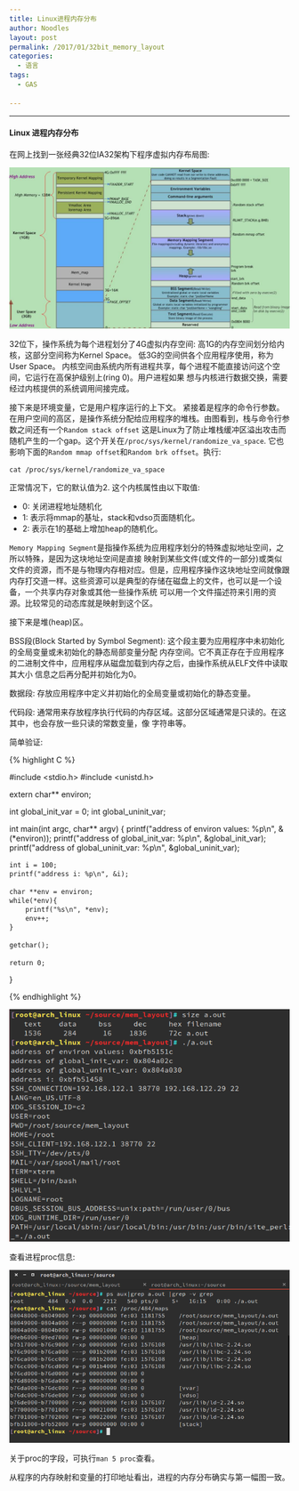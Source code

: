 ```yaml
---
title: Linux进程内存分布
author: Noodles
layout: post
permalink: /2017/01/32bit_memory_layout
categories:
  - 语言
tags:
  - GAS
  
---
```


<!--more-->

 ---------------------------------------------------

#### Linux 进程内存分布

 在网上找到一张经典32位IA32架构下程序虚拟内存布局图:
  
 <center><img src="/images/study/asm32/memory_layout.png"></center>

 32位下，操作系统为每个进程划分了4G虚拟内存空间:
 高1G的内存空间划分给内核，这部分空间称为Kernel Space。
 低3G的空间供各个应用程序使用，称为User Space。
 内核空间由系统内所有进程共享，每个进程不能直接访问这个空间，它运行在高保护级别上(ring 0)。用户进程如果
 想与内核进行数据交换，需要经过内核提供的系统调用间接完成。

 接下来是环境变量，它是用户程序运行的上下文。
 紧接着是程序的命令行参数。
 在用户空间的高区，是操作系统分配给应用程序的堆栈。由图看到，栈与命令行参数之间还有一个`Random stack offset`
 这是Linux为了防止堆栈缓冲区溢出攻击而随机产生的一个gap。这个开关在`/proc/sys/kernel/randomize_va_space`.
 它也影响下面的`Random mmap offset`和`Random brk offset`。执行:

    cat /proc/sys/kernel/randomize_va_space

 正常情况下，它的默认值为2. 这个内核属性由以下取值:

  - 0: 关闭进程地址随机化
  - 1: 表示将mmap的基址，stack和vdso页面随机化。
  - 2: 表示在1的基础上增加heap的随机化。

 `Memory Mapping Segment`是指操作系统为应用程序划分的特殊虚拟地址空间，之所以特殊，是因为这块地址空间是直接
 映射到某些文件(或文件的一部分)或类似文件的资源，而不是与物理内存相对应。但是，应用程序操作这块地址空间就像跟
 内存打交道一样。这些资源可以是典型的存储在磁盘上的文件，也可以是一个设备，一个共享内存对象或其他一些操作系统
 可以用一个文件描述符来引用的资源。比较常见的动态库就是映射到这个区。

 接下来是堆(heap)区。
 
 BSS段(Block Started by Symbol Segment): 这个段主要为应用程序中未初始化的全局变量或未初始化的静态局部变量分配
内存空间。它不真正存在于应用程序的二进制文件中，应用程序从磁盘加载到内存之后，由操作系统从ELF文件中读取其大小
信息之后再分配并初始化为0。

数据段: 存放应用程序中定义并初始化的全局变量或初始化的静态变量。

代码段: 通常用来存放程序执行代码的内存区域。这部分区域通常是只读的。在这其中，也会存放一些只读的常数变量，像
字符串等。

简单验证:

{% highlight C %}

#include <stdio.h>
#include <unistd.h>

extern char** environ;

int global_init_var = 0;
int global_uninit_var;

int main(int argc, char** argv)
{
    printf("address of environ values: %p\n", &(*environ));
    printf("address of global_init_var: %p\n", &global_init_var);
    printf("address of global_uninit_var: %p\n", &global_uninit_var);

    int i = 100;
    printf("address i: %p\n", &i);

    char **env = environ;
    while(*env){
        printf("%s\n", *env);
        env++;
    }

    getchar();

    return 0;
}

{% endhighlight %}

 <center><img src="/images/study/asm32/demo_address.png"></center>

 查看进程proc信息:
 <center><img src="/images/study/asm32/demo_maps.png"></center>

 关于proc的字段，可执行`man 5 proc`查看。

 从程序的内存映射和变量的打印地址看出，进程的内存分布确实与第一幅图一致。

